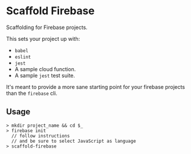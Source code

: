 # Scaffold Firebase

Scaffolding for Firebase projects.

This sets your project up with:
- `babel`
- `eslint`
- `jest`
- A sample cloud function.
- A sample `jest` test suite.

It's meant to provide a more sane starting point for your firebase projects than the `firebase` cli.

## Usage

```
> mkdir project_name && cd $_
> firebase init
  // follow instructions
  // and be sure to select JavaScript as language
> scaffold-firebase
```


